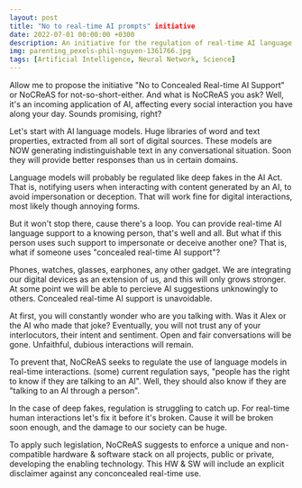 ```yaml
---
layout: post
title: "No to real-time AI prompts" initiative
date: 2022-07-01 00:00:00 +0300
description: An initiative for the regulation of real-time AI language models, to restrict their use on human-human interactions.
img: parenting_pexels-phil-nguyen-1361766.jpg 
tags: [Artificial Intelligence, Neural Network, Science]
---
```


Allow me to propose the initiative "No to Concealed Real-time AI Support" or NoCReAS for not-so-short-either. And what is NoCReAS you ask? Well, it's an incoming application of AI, affecting every social interaction you have along your day. Sounds promising, right?

Let's start with AI language models. Huge libraries of word and text properties, extracted from all sort of digital sources. These models are NOW generating indistinguishable text in any conversational situation. Soon they will provide better responses than us in certain domains.

Language models will probably be regulated like deep fakes in the AI Act. That is, notifying users when interacting with content generated by an AI, to avoid impersonation or deception. That will work fine for digital interactions, most likely though annoying forms.

But it won't stop there, cause there's a loop. You can provide real-time AI language support to a knowing person, that's well and all. But what if this person uses such support to impersonate or deceive another one? That is, what if someone uses "concealed real-time AI support"?

Phones, watches, glasses, earphones, any other gadget. We are integrating our digital devices as an extension of us, and this will only grows stronger. At some point we will be able to percieve AI suggestions unknowingly to others. Concealed real-time AI support is unavoidable.

At first, you will constantly wonder who are you talking with. Was it Alex or the AI who made that joke? Eventually, you will not trust any of your interlocutors, their intent and sentiment. Open and fair conversations will be gone. Unfaithful, dubious interactions will remain.

To prevent that, NoCReAS seeks to regulate the use of language models in real-time interactions. (some) current regulation says, "people has the right to know if they are talking to an AI". Well, they should also know if they are "talking to an AI through a person".

In the case of deep fakes, regulation is struggling to catch up. For real-time human interactions let's fix it before it's broken. Cause it will be broken soon enough, and the damage to our society can be huge.

To apply such legislation, NoCReAS suggests to enforce a unique and non-compatible hardware & software stack on all projects, public or private, developing the enabling technology. This HW & SW will include an explicit disclaimer against any conconcealed real-time use.

